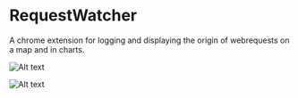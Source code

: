 # RequestWatcher

A chrome extension for logging and displaying the origin of webrequests on a map and in charts. 

![Alt text](https://github.com/HolaHansi/RequestWatcher/blob/master/screenshot1.png?raw=true)

![Alt text](https://github.com/HolaHansi/RequestWatcher/blob/master/screenshot2.png?raw=true)
